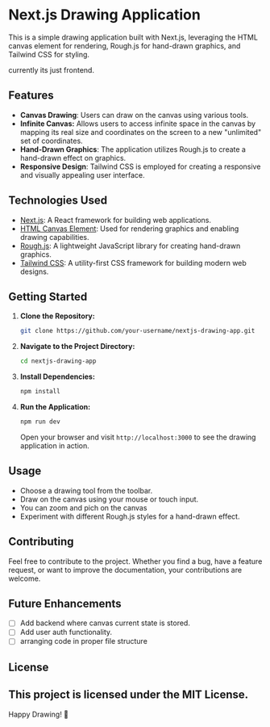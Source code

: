 # Next.js Drawing Application

 
This is a simple drawing application built with Next.js, leveraging the HTML canvas element for rendering, Rough.js for hand-drawn graphics, and Tailwind CSS for styling.

currently its just frontend.

## Features

- **Canvas Drawing**: Users can draw on the canvas using various tools.
- **Infinite Canvas:** Allows users to access infinite space in the canvas by mapping its real size and coordinates on the screen to a new "unlimited" set of coordinates.
- **Hand-Drawn Graphics**: The application utilizes Rough.js to create a hand-drawn effect on graphics.
- **Responsive Design**: Tailwind CSS is employed for creating a responsive and visually appealing user interface.

## Technologies Used

- [Next.js](https://nextjs.org/): A React framework for building web applications.
- [HTML Canvas Element](https://developer.mozilla.org/en-US/docs/Web/API/Canvas_API): Used for rendering graphics and enabling drawing capabilities.
- [Rough.js](https://roughjs.com/): A lightweight JavaScript library for creating hand-drawn graphics.
- [Tailwind CSS](https://tailwindcss.com/): A utility-first CSS framework for building modern web designs.

## Getting Started

1. **Clone the Repository:**

    ```bash
    git clone https://github.com/your-username/nextjs-drawing-app.git
    ```

2. **Navigate to the Project Directory:**

    ```bash
    cd nextjs-drawing-app
    ```

3. **Install Dependencies:**

    ```bash
    npm install
    ```

4. **Run the Application:**

    ```bash
    npm run dev
    ```

    Open your browser and visit `http://localhost:3000` to see the drawing application in action.

## Usage

- Choose a drawing tool from the toolbar.
- Draw on the canvas using your mouse or touch input.
- You can zoom and pich on the canvas
- Experiment with different Rough.js styles for a hand-drawn effect.

## Contributing

Feel free to contribute to the project. Whether you find a bug, have a feature request, or want to improve the documentation, your contributions are welcome.

## Future Enhancements
- [ ] Add backend where canvas current state is stored.  
- [ ] Add user auth functionality. 
- [ ] arranging code in proper file structure

## License

This project is licensed under the MIT License.
---

Happy Drawing! 🎨
